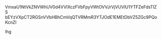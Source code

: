 VmxaU1NtVkZNVWhUV0d4VVlXczFVbFpyVWtOVVJrVjVUVlU1YTFZeFdsTlZS
bEYzVXpCT2RGSnVVbHBhCmVqQTVRMmR3YTJOdE1EMEtDbVZ5ZGc9PQoKcnZl

lhg